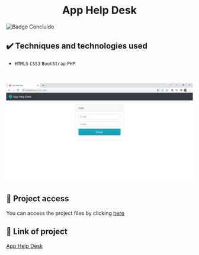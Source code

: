 <h1 align="center">App Help Desk</h1>
 
 ![Badge Concluído](https://camo.githubusercontent.com/459f141bd5e24c179a0e2dd49691e290ed5c5d4b4cb97767daee7cfaf6e31121/687474703a2f2f696d672e736869656c64732e696f2f7374617469632f76313f6c6162656c3d535441545553266d6573736167653d434f4e434c5549444f26636f6c6f723d475245454e267374796c653d666f722d7468652d6261646765)
 
 ## ✔️ Techniques and technologies used

- ``HTML5`` ``CSS3`` ``BootStrap`` ``PHP``

<br>

<p align="center">
 <img src="assets/app_help_desk.png" width="550" alt="Image project">
</p>

## 📁 Project access
You can access the project files by clicking [here](https://github.com/Coastony/app_help_desk)


## 🔎 Link of project
[App Help Desk](https://www.linkedin.com/posts/sergiobsantos_tecnologia-tech-devs-activity-7037472705293496320-AWKu?utm_source=share&utm_medium=member_desktop)
